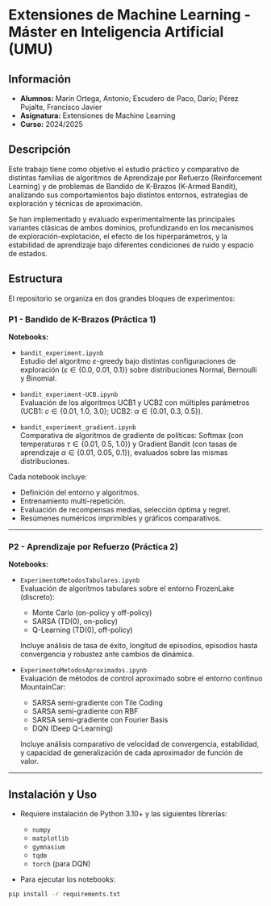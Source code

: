 # Extensiones de Machine Learning - Máster en Inteligencia Artificial (UMU)

## Información

- **Alumnos:** Marín Ortega, Antonio; Escudero de Paco, Darío; Pérez Pujalte, Francisco Javier
- **Asignatura:** Extensiones de Machine Learning
- **Curso:** 2024/2025

## Descripción

Este trabajo tiene como objetivo el estudio práctico y comparativo de distintas familias de algoritmos de Aprendizaje por Refuerzo (Reinforcement Learning) y de problemas de Bandido de K-Brazos (K-Armed Bandit), analizando sus comportamientos bajo distintos entornos, estrategias de exploración y técnicas de aproximación.

Se han implementado y evaluado experimentalmente las principales variantes clásicas de ambos dominios, profundizando en los mecanismos de exploración-explotación, el efecto de los hiperparámetros, y la estabilidad de aprendizaje bajo diferentes condiciones de ruido y espacio de estados.

## Estructura

El repositorio se organiza en dos grandes bloques de experimentos:

### P1 - Bandido de K-Brazos (Práctica 1)

**Notebooks:**

- `bandit_experiment.ipynb`  
  Estudio del algoritmo $\varepsilon$-greedy bajo distintas configuraciones de exploración ($\varepsilon \in \{0.0,\ 0.01,\ 0.1\}$) sobre distribuciones Normal, Bernoulli y Binomial.

- `bandit_experiment-UCB.ipynb`  
  Evaluación de los algoritmos UCB1 y UCB2 con múltiples parámetros (UCB1: $c \in \{0.01,\ 1.0,\ 3.0\}$; UCB2: $\alpha \in \{0.01,\ 0.3,\ 0.5\}$).

- `bandit_experiment_gradient.ipynb`  
  Comparativa de algoritmos de gradiente de políticas: Softmax (con temperaturas $\tau \in \{0.01,\ 0.5,\ 1.0\}$) y Gradient Bandit (con tasas de aprendizaje $\alpha \in \{0.01,\ 0.05,\ 0.1\}$), evaluados sobre las mismas distribuciones.

Cada notebook incluye:

- Definición del entorno y algoritmos.
- Entrenamiento multi-repetición.
- Evaluación de recompensas medias, selección óptima y regret.
- Resúmenes numéricos imprimibles y gráficos comparativos.

---

### P2 - Aprendizaje por Refuerzo (Práctica 2)

**Notebooks:**

- `ExperimentoMetodosTabulares.ipynb`  
  Evaluación de algoritmos tabulares sobre el entorno FrozenLake (discreto):

  - Monte Carlo (on-policy y off-policy)
  - SARSA (TD(0), on-policy)
  - Q-Learning (TD(0), off-policy)

  Incluye análisis de tasa de éxito, longitud de episodios, episodios hasta convergencia y robustez ante cambios de dinámica.

- `ExperimentoMetodosAproximados.ipynb`  
  Evaluación de métodos de control aproximado sobre el entorno continuo MountainCar:

  - SARSA semi-gradiente con Tile Coding
  - SARSA semi-gradiente con RBF
  - SARSA semi-gradiente con Fourier Basis
  - DQN (Deep Q-Learning)

  Incluye análisis comparativo de velocidad de convergencia, estabilidad, y capacidad de generalización de cada aproximador de función de valor.

---

## Instalación y Uso

- Requiere instalación de Python 3.10+ y las siguientes librerías:

  - `numpy`
  - `matplotlib`
  - `gymnasium`
  - `tqdm`
  - `torch` (para DQN)

- Para ejecutar los notebooks:

```bash
pip install -r requirements.txt
